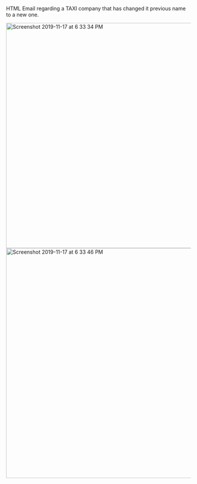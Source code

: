 HTML Email regarding a TAXI company that has changed it previous name to a new one.

<img width="615" alt="Screenshot 2019-11-17 at 6 33 34 PM" src="https://user-images.githubusercontent.com/42619353/69012029-d4d1f600-0968-11ea-8ccb-720a47a1304c.png">
<img width="628" alt="Screenshot 2019-11-17 at 6 33 46 PM" src="https://user-images.githubusercontent.com/42619353/69012032-db606d80-0968-11ea-8334-1ac7c6031b18.png">
